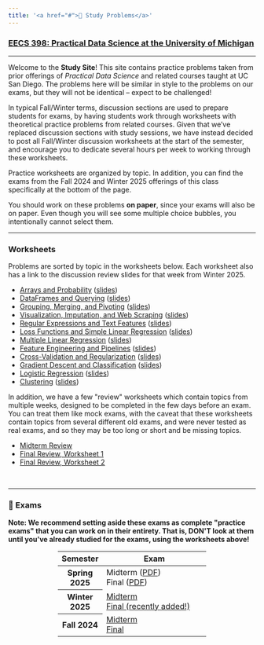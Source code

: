 ```yaml
---
title: '<a href="#">🧠 Study Problems</a>'
---
```


<!-- <h1><a href=''>🧠 Study Problems</a></h1> -->

<h3><a href='https://practicaldsc.org'>EECS 398: Practical Data Science at the University of Michigan</a></h3>

---

Welcome to the **Study Site**! This site contains practice problems taken from prior offerings of _Practical Data Science_ and related courses taught at UC San Diego. The problems here will be similar in style to the problems on our exams, but they will not be identical – expect to be challenged!

In typical Fall/Winter terms, discussion sections are used to prepare students for exams, by having students work through worksheets with theoretical practice problems from related courses. Given that we’ve replaced discussion sections with study sessions, we have instead decided to post all Fall/Winter discussion worksheets at the start of the semester, and encourage you to dedicate several hours per week to working through these worksheets.

Practice worksheets are organized by topic. In addition, you can find the exams from the Fall 2024 and Winter 2025 offerings of this class specifically at the bottom of the page.

You should work on these problems **on paper**, since your exams will also be on paper. Even though you will see some multiple choice bubbles, you intentionally cannot select them.

---

### Worksheets

Problems are sorted by topic in the worksheets below. Each worksheet also has a link to the discussion review slides for that week from Winter 2025.

- [Arrays and Probability](disc02/index.html) ([slides](../assets/disc-slides/disc02.html))
- [DataFrames and Querying](disc03/index.html) ([slides](../assets/disc-slides/disc03.html))
- [Grouping, Merging, and Pivoting](disc04/index.html) ([slides](../assets/disc-slides/disc04.html))
- [Visualization, Imputation, and Web Scraping](disc05/index.html) ([slides](../assets/disc-slides/disc05.html))
- [Regular Expressions and Text Features](disc06/index.html) ([slides](../assets/disc-slides/disc06.html))
- [Loss Functions and Simple Linear Regression](disc07/index.html) ([slides](../assets/disc-slides/disc07.html))
- [Multiple Linear Regression](disc08/index.html) ([slides](../assets/disc-slides/disc08.html))
- [Feature Engineering and Pipelines](disc09/index.html) ([slides](../assets/disc-slides/disc09.html))
- [Cross-Validation and Regularization](disc10/index.html) ([slides](../assets/disc-slides/disc10.html))
- [Gradient Descent and Classification](disc11/index.html) ([slides](../assets/disc-slides/disc11.html))
- [Logistic Regression](disc12/index.html) ([slides](../assets/disc-slides/disc12.html))
- [Clustering](disc13/index.html) ([slides](../assets/disc-slides/disc13.html))

In addition, we have a few "review" worksheets which contain topics from multiple weeks, designed to be completed in the few days before an exam. You can treat them like mock exams, with the caveat that these worksheets contain topics from several different old exams, and were never tested as real exams, and so they may be too long or short and be missing topics.

- [Midterm Review](mt-review/index.html)
- [Final Review, Worksheet 1](fi-review-1/index.html)
- [Final Review, Worksheet 2](fi-review-2/index.html)

<br>

---

### 🧪 Exams

<b>Note: We recommend setting aside these exams as complete "practice exams" that you can work on in their entirety. That is, DON'T look at them until you've already studied for the exams, using the worksheets above!</b>

<center>
<table class="table" style="width:60%">
    <colgroup>
       <col span="1" style="width: 25%;">
       <col span="1" style="width: 75%;">
    </colgroup>
  <thead>
    <tr>
      <th scope="col">Semester</th>
      <th scope="col">Exam</th>
    </tr>
  </thead>
  <tbody>
    <tr>
      <th scope="row">Spring 2025</th>
      <td>Midterm (<a href='../assets/pdf/sp25-midterm.pdf'>PDF</a>)<br>
          Final (<a href='../assets/pdf/sp25-final.pdf'>PDF</a>)</td>
    </tr>
    <tr>
      <th scope="row">Winter 2025</th>
      <td><a href='wn25-midterm/index.html'>Midterm</a><br>
          <a href='wn25-final/index.html'>Final (recently added!)</a></td>
    </tr>
    <tr>
      <th scope="row">Fall 2024</th>
      <td><a href='fa24-midterm/index.html'>Midterm</a><br>
          <a href='fa24-final/index.html'>Final</a>
      </td>
    </tr>
  </tbody>
</table>
</center>

<br>